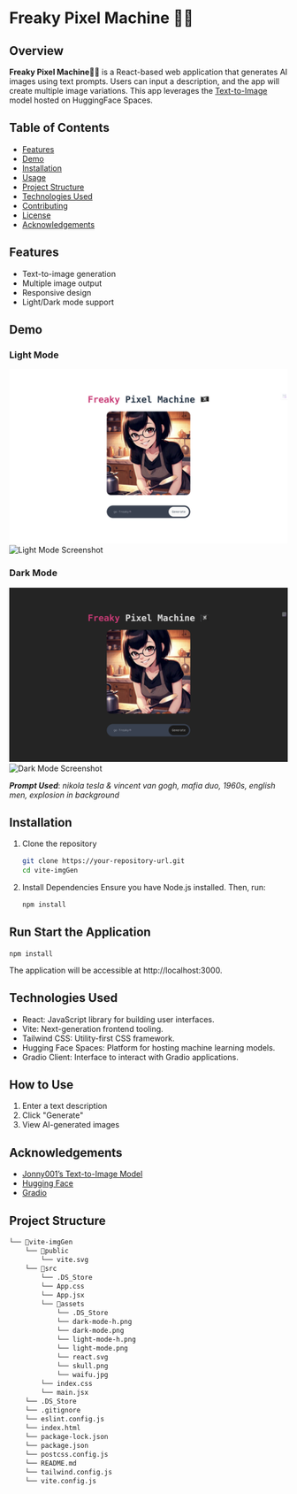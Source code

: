 # Freaky Pixel Machine 🏴‍☠️


## Overview
**Freaky Pixel Machine🏴‍☠️** is a React-based web application that generates AI images using text prompts. Users can input a description, and the app will create multiple image variations.
This app leverages the [Text-to-Image](https://huggingface.co/spaces/Jonny001/Text-to-Image) model hosted on HuggingFace Spaces.


## Table of Contents

- [Features](#features)
- [Demo](#demo)
- [Installation](#installation)
- [Usage](#usage)
- [Project Structure](#project-structure)
- [Technologies Used](#technologies-used)
- [Contributing](#contributing)
- [License](#license)
- [Acknowledgements](#acknowledgements)

## Features

- Text-to-image generation
- Multiple image output
- Responsive design
- Light/Dark mode support

## Demo

### Light Mode
![Light Mode Screenshot](./src/assets/light-mode-h.png)
![Light Mode Screenshot](./src/assets/light-mode.png)

### Dark Mode
![Dark Mode Screenshot](./src/assets/dark-mode-h.png)
![Dark Mode Screenshot](./src/assets/dark-mode.png)

**_Prompt Used_**: _nikola tesla & vincent van gogh, mafia duo, 1960s, english men, explosion in background_


## Installation

1. Clone the repository
    ```bash
    git clone https://your-repository-url.git
    cd vite-imgGen
    ```

2. Install Dependencies
    Ensure you have Node.js installed. Then, run:
    ```bash
    npm install
    ```


## Run Start the Application
```
npm install
```
The application will be accessible at http://localhost:3000.

## Technologies Used
- React: JavaScript library for building user interfaces.
- Vite: Next-generation frontend tooling.
- Tailwind CSS: Utility-first CSS framework.
- Hugging Face Spaces: Platform for hosting machine learning models.
- Gradio Client: Interface to interact with Gradio applications.

## How to Use
1. Enter a text description
2. Click "Generate"
3. View AI-generated images


## Acknowledgements
- [Jonny001’s Text-to-Image Model](https://huggingface.co/spaces/Jonny001/Text-to-Image)
-  [Hugging Face](https://huggingface.co)
 - [Gradio](https://www.gradio.app)



## Project Structure
```
└── 📁vite-imgGen
    └── 📁public
        └── vite.svg
    └── 📁src
        └── .DS_Store
        └── App.css
        └── App.jsx
        └── 📁assets
            └── .DS_Store
            └── dark-mode-h.png
            └── dark-mode.png
            └── light-mode-h.png
            └── light-mode.png
            └── react.svg
            └── skull.png
            └── waifu.jpg
        └── index.css
        └── main.jsx
    └── .DS_Store
    └── .gitignore
    └── eslint.config.js
    └── index.html
    └── package-lock.json
    └── package.json
    └── postcss.config.js
    └── README.md
    └── tailwind.config.js
    └── vite.config.js
```